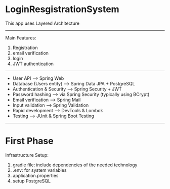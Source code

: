 # LoginResgistrationSystem

This app uses Layered Architecture
________________________________________
Main Features:
1) Registration
2) email verification
3) login
4) JWT authentication
________________________________________
- User API --> Spring Web 
- Database (Users entity)	--> Spring Data JPA + PostgreSQL 
- Authentication & Security --> Spring Security + JWT 
- Password hashing --> via Spring Security (typically using BCrypt)
- Email verification --> Spring Mail 
- Input validation --> Spring Validation 
- Rapid development	--> DevTools & Lombok 
- Testing	--> JUnit & Spring Boot Testing
________________________________________
# First Phase
Infrastructure Setup:
1) gradle file: include dependencies of the needed technology
2) .env: for system variables
3) application.properties 
4) setup PostgreSQL

 
